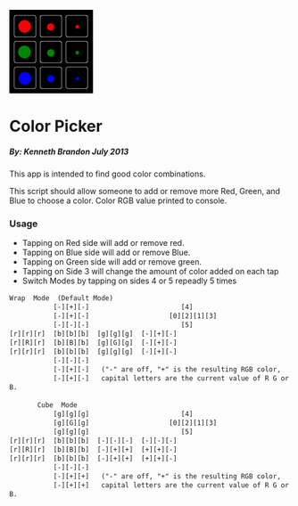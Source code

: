 ![Color Picker](../../images/Color-Picker-150x150.png)
# Color Picker
##### By: Kenneth Brandon July 2013
This app is intended to find good color combinations.

This script should allow someone to add or remove more Red, Green, and Blue to choose a color. Color RGB value printed to console.

### Usage
* Tapping on Red side will add or remove red.  
* Tapping on Blue side will add or remove Blue.
* Tapping on Green side will add or remove green.
* Tapping on Side 3 will change the amount of color added on each tap
* Switch Modes by tapping on sides 4 or 5 repeadly 5 times
```
Wrap  Mode  (Default Mode)
           [-][+][-]       				   [4]
           [-][+][-]    				[0][2][1][3]
           [-][-][-]       				   [5]
[r][r][r]  [b][b][b]  [g][g][g]  [-][+][-]
[r][R][r]  [b][B][b]  [g][G][g]  [-][+][-]
[r][r][r]  [b][b][b]  [g][g][g]  [-][+][-]
           [-][-][-]
           [-][+][-]   ("-" are off, "+" is the resulting RGB color, 
           [-][+][-]   capital letters are the current value of R G or B.
       
       Cube  Mode
           [g][g][g]       				   [4]
           [g][G][g]    				[0][2][1][3]
           [g][g][g]       				   [5]
[r][r][r]  [b][b][b]  [-][-][-]  [-][-][-]
[r][R][r]  [b][B][b]  [-][+][+]  [+][+][-]
[r][r][r]  [b][b][b]  [-][+][+]  [+][+][-]
           [-][-][-]
           [-][+][+]   ("-" are off, "+" is the resulting RGB color, 
           [-][+][+]   capital letters are the current value of R G or B.
```
